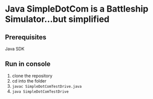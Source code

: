 # Java SimpleDotCom is a Battleship Simulator...but simplified

## Prerequisites
Java SDK

## Run in console
1. clone the repository
1. cd into the folder
1. ```javac SimpleDotComTestDrive.java```
1. ```java SimpleDotComTestDrive```